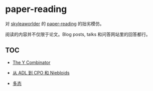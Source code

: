 # paper-reading
对 [skyleaworlder](https://github.com/skyleaworlder) 的 [paper-reading](https://github.com/skyleaworlder/paper-reading) 的拙劣模仿。

阅读的内容并不仅限于论文。Blog posts, talks 和问答网站里的回答都行。

## TOC

- [The Y Combinator](https://github.com/CookiePieWw/paper-reading/discussions/7)

- [从 ADL 到 CPO 和 Niebloids](https://github.com/CookiePieWw/paper-reading/discussions/8)

- [多态](https://github.com/CookiePieWw/paper-reading/discussions/9)

